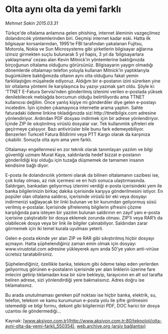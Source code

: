 # Olta aynı olta da yemi farklı

*Mehmet Sakin 2015.03.31*

<div class="pNewsDetailMainContent" itemprop="articleBody">
 <p>
  Türkçe'de oltalama anlamına gelen phishing, internet âleminin vazgeçilmez dolandırıcılık yöntemlerinden biri. Geçmişi internet kadar eski. Hatta ilk bilgisayar korsanlarından, 1995’te FBI tarafından yakalanan Fujitsu, Motorola, Nokia ve Sun Microsystems gibi şirketlerin bilgisayar ağlarına izinsiz girmekten suçlu bulunarak 5 yıl hapis, 3 yıl da ‘bilgisayarlara yaklaşmama’ cezası alan Kevin Mitnick’in yöntemlerine baktığınızda birçoğunun oltalama olduğunu görürsünüz. Bilgisayarın yaygın olmadığı dönemlerde oltalamayı telefon yoluyla kullanan Mitnick’in yaptıklarıyla bugünkülere baktığımızda oltanın aynı olta olduğunu fakat yemin farklılaştığını müşahede ediyoruz. Aldığım bir e-postanın izini sürerken yine bir oltalama yöntemi ile karşılaşınca bu yazıyı yazmak şart oldu. Şöyle ki: ‘TTNET E-Fatura Servisi’nden gönderilmiş izlenimi verilen e-postada yüksek denilebilecek meblağda borcumun olduğu belirtiliyordu ama TTNET kullanıcısı değilim. Önce yanlış kişiye mi gönderdiler diye gelen e-postayı inceledim. İşin içinden çıkamayınca internette arama yaptım. Sahte faturadaki ödeme linkine tıkladığınızda sizi http://ttnetbilgix.com adresine yönlendiriyor. Ardından PDF dosyası indirmek için bir adrese yönlendiriyor. İçinde ZIP ile sıkıştırılmış virüslü dosyalar var. Tek kullanımlık şifreleri ele geçirmeye çalışıyor. Bazı antivirüsler bile bunu fark edemeyebiliyor. Benzerleri Turkcell Fatura Bildirimi veya PTT Kargo olarak da karşınıza çıkabilir. Sonuçta olta aynı ama yem farklı.
 </p>
 <p>
  Oltalamayı engellenmesi en zor teknik olarak tanımlayan yazılım ve bilgi güvenliği uzmanı Murat Kaya, saldırılarda hedef bizzat e-postanın gönderildiği kişi olduğu için tuzağa düşmemek de tamamen insanın kendisine bağlı diyor.
 </p>
 <p>
  E-posta ile dolandırıcılık yöntemi olarak da bilinen oltalamanın cazibesi ise, çok kolay olması, az risk içermesi ve en hızlı sonuca ulaştırmasında. Saldırgan, bankadan geliyormuş izlenimi verdiği e-posta içerisindeki yem ile banka bilgilerinizin birkaç dakika içerisinde karşıya gönderilmesini istiyor. En popüler olan oltalama saldırısı, içerisinde virüslü bir eki veya dosyayı indirmenizi sağlayacak bir linki bulunan ve bir kurumdan geliyormuş süsü verilmiş e-postalar. İçerisinde şifrelenmiş bilgilerin şifresini çözme karşılığında para isteyen bir yazılım bulunan saldırının en zayıf yanı e-posta içerisine çalıştırabilir bir dosya eklemek zorunda olması. ZIP’li veya RAR’lı da olabilecek dosya veya bir link ile bilgiler çalınabiliyor. Saldırıdan zarar görmemek için iki temel kurala uyulması yeterli.
 </p>
 <p>
  Gelen e-posta ekinde yer alan ZIP ve RAR gibi sıkıştırılmış hiçbir dosyayı açmayın. Hatta şüphelendiğiniz zaman emin olmak için dosyayı www.virustotal.com adresine yükleyerek aynı anda 50’ye yakın anti-virüse ücretsiz taratabilirsiniz.
 </p>
 <p>
  Şüphelendiğiniz, özellikle banka, telekom gibi ödeme talep eden yerlerden geliyormuş görünen e-postaların içerisinde yer alan linklerin üzerine fare imlecini getirip tıklamadan kısa bir süre bekleyip, tarayıcının en alt sol tarafta beliren adrese, sizi yönlendirdiği yere bakmalısınız. Adres doğru ise tıklamalısınız.
 </p>
 <p>
  Bu arada unutulmaması gereken püf noktası ise hiçbir banka, elektrik, su, telefon, telekom ve kamu kurumunun e-posta yolu ile şifre girilmesini istemediği ve bilgi formu, dekont gibi bilgilerinizi PDF, DOC harici bir dosya uzantısı ile göndermediği…
 </p>
 <p>
 </p>
</div>


Kaynak: [www.aksiyon.com.tr](http://www.aksiyon.com.tr:80/teknoloji/olta-ayni-olta-da-yemi-farkli_550354), [web.archive.org (arşiv bağlantısı)](http://web.archive.org/web/20150511231322/http://www.aksiyon.com.tr:80/teknoloji/olta-ayni-olta-da-yemi-farkli_550354)
